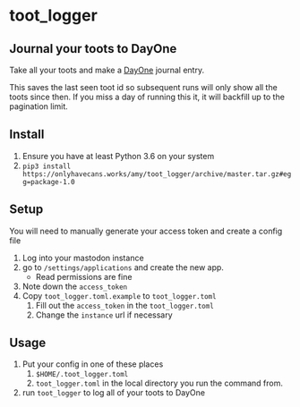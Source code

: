 # toot_logger

## Journal your toots to DayOne

Take all your toots and make a [DayOne](https://dayoneapp.com/) journal entry.

This saves the last seen toot id so subsequent runs will only show all the toots since then.
If you miss a day of running this it, it will backfill up to the pagination limit.

## Install

1. Ensure you have at least Python 3.6 on your system
1. `pip3 install https://onlyhavecans.works/amy/toot_logger/archive/master.tar.gz#egg=package-1.0`


## Setup

You will need to manually generate your access token and create a config file

1. Log into your mastodon instance 
1. go to `/settings/applications` and create the new app.
    - Read permissions are fine
1. Note down the `access_token`
1. Copy `toot_logger.toml.example` to `toot_logger.toml`
    1. Fill out the `access_token` in the `toot_logger.toml`
    1. Change the `instance` url if necessary


## Usage

1. Put your config in one of these places
    1. `$HOME/.toot_logger.toml`
    1. `toot_logger.toml` in the local directory you run the command from.
1. run `toot_logger` to log all of your toots to DayOne
